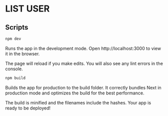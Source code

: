 # LIST USER

## Scripts
```sh
npm dev
```

Runs the app in the development mode.
Open http://localhost:3000 to view it in the browser.

The page will reload if you make edits.
You will also see any lint errors in the console.

```sh
npm build
```

Builds the app for production to the build folder.
It correctly bundles Next in production mode and optimizes the build for the best performance.

The build is minified and the filenames include the hashes.
Your app is ready to be deployed!
